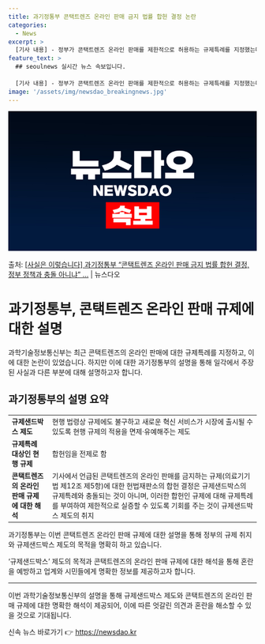 ```yaml
---
title: 과기정통부 콘택트렌즈 온라인 판매 금지 법률 합헌 결정 논란
categories:
  - News
excerpt: >
  [기사 내용] - 정부가 콘택트렌즈 온라인 판매를 제한적으로 허용하는 규제특례를 지정했는데, 헌재는 정반대 …
feature_text: >
  ## seoulnews 실시간 뉴스 속보입니다.

  [기사 내용] - 정부가 콘택트렌즈 온라인 판매를 제한적으로 허용하는 규제특례를 지정했는데, 헌재는 정반대 …
image: '/assets/img/newsdao_breakingnews.jpg'
---
```


![뉴스다오 속보](/assets/img/newsdao_breakingnews.jpg)

<p>출처: <a href="https://newsdao.kr/3505" rel="dofollow">[사실은 이렇습니다] 과기정통부 “콘택트렌즈 온라인 판매 금지 법률 합헌 결정, 정부 정책과 충돌 아니냐” …</a> | 뉴스다오</p>

<h1>과기정통부, 콘택트렌즈 온라인 판매 규제에 대한 설명</h1>

<p data-ke-size="size16">과학기술정보통신부는 최근 콘택트렌즈의 온라인 판매에 대한 규제특례를 지정하고, 이에 대한 논란이 있었습니다. 하지만 이에 대한 과기정통부의 설명을 통해 일각에서 주장된 사실과 다른 부분에 대해 설명하고자 합니다.</p>

<h2 data-ke-size="size26">과기정통부의 설명 요약</h2>

<table>
	<tr>
		<td><b>규제샌드박스 제도</b></td>
		<td>현행 법령상 규제에도 불구하고 새로운 혁신 서비스가 시장에 출시될 수 있도록 현행 규제의 적용을 면제·유예해주는 제도</td>
	</tr>
	<tr>
		<td><b>규제특례 대상인 현행 규제</b></td>
		<td>합헌임을 전제로 함</td>
	</tr>
	<tr>
		<td><b>콘택트렌즈의 온라인 판매 규제에 대한 해석</b></td>
		<td>기사에서 언급된 콘택트렌즈의 온라인 판매를 금지하는 규제(의료기기법 제12조 제5항)에 대한 헌법재판소의 합헌 결정은 규제샌드박스의 규제특례와 충돌되는 것이 아니며, 이러한 합헌인 규제에 대해 규제특례를 부여하여 제한적으로 실증할 수 있도록 기회를 주는 것이 규제샌드박스 제도의 취지</td>
	</tr>
</table>

<p data-ke-size="size16">과기정통부는 이번 콘택트렌즈 온라인 판매 규제에 대한 설명을 통해 정부의 규제 취지와 규제샌드박스 제도의 목적을 명확히 하고 있습니다.</p>

<p data-ke-size="size16">‘규제샌드박스’ 제도의 목적과 콘택트렌즈의 온라인 판매 규제에 대한 해석을 통해 혼란을 예방하고 업계와 시민들에게 명확한 정보를 제공하고자 합니다. </p>

<hr>

<p data-ke-size="size16">이번 과학기술정보통신부의 설명을 통해 규제샌드박스 제도와 콘택트렌즈의 온라인 판매 규제에 대한 명확한 해석이 제공되어, 이에 따른 엇갈린 의견과 혼란을 해소할 수 있을 것으로 기대됩니다.</p> 

신속 뉴스 바로가기 👉 <a href="https://newsdao.kr" rel="dofollow">https://newsdao.kr</a>


